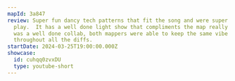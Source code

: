 ```yaml
---
mapId: 3a847
review: Super fun dancy tech patterns that fit the song and were super fun to
  play.  It has a well done light show that compliments the map really well.  It
  was a well done collab, both mappers were able to keep the same vibe and feel
  throughout all the diffs.
startDate: 2024-03-25T19:00:00.000Z
showcase:
  id: cuhqq0zvxDU
  type: youtube-short
---
```


